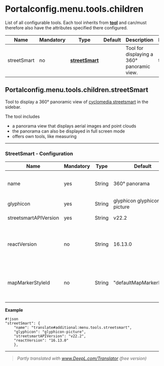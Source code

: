 # Portalconfig.menu.tools.children

List of all configurable tools. Each tool inherits from **[tool](#markdown-header-portalconfigmenutool)** and can/must therefore also have the attributes specified there configured.

|Name|Mandatory|Type|Default|Description|Expert|
|----|-------------|---|-------|------------|------|
|streetSmart|no|**[streetSmart](#markdown-header-portalconfigmenutoolschildrenstreetsmart)**||Tool for displaying a 360° panoramic view.|true|



## Portalconfig.menu.tools.children.streetSmart

Tool to display a 360° panoramic view of [cyclomedia streetsmart](https://www.cyclomedia.com/de/street-smart) in the sidebar.

The tool includes

* a panorama view that displays aerial images and point clouds
* the panorama can also be displayed in full screen mode
* offers own tools, like measuring


***


### StreetSmart - Configuration

|Name|Mandatory|Type|Default|Description|Expert|
|----|-------------|---|-------|------------|------|
|name|yes|String|360° panorama|The title of the tool or the entry in the tool list.|false|
|glyphicon|yes|String|glyphicon glyphicon-picture|The icon to use.|false|
|streetsmartAPIVersion|yes|String|v22.2|The version of streetsmartApi.|true|
|reactVersion|no|String|16.13.0|The version of React compatible with the version of streetsmartAPI.|true|
|mapMarkerStyleId|no|String|"defaultMapMarkerPoint"|StyleId to replace the mapmarker in the map when streetsmart is open.|true|


**Example**
```
#!json
"streetSmart": {
    "name": "translate#additional:menu.tools.streetsmart",
    "glyphicon": "glyphicon-picture",
    "streetsmartAPIVersion": "v22.2",
    "reactVersion": "16.13.0"
    },
```

***

> *Partly translated with www.DeepL.com/Translator (free version)*
